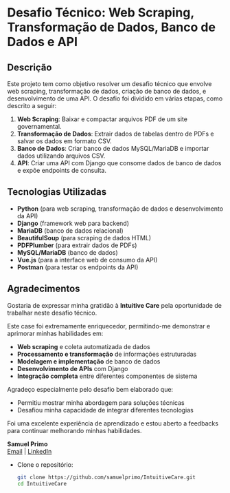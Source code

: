# Desafio Técnico: Web Scraping, Transformação de Dados, Banco de Dados e API

## Descrição

Este projeto tem como objetivo resolver um desafio técnico que envolve web scraping, transformação de dados, criação de banco de dados, e desenvolvimento de uma API. O desafio foi dividido em várias etapas, como descrito a seguir:

1. **Web Scraping**: Baixar e compactar arquivos PDF de um site governamental.
2. **Transformação de Dados**: Extrair dados de tabelas dentro de PDFs e salvar os dados em formato CSV.
3. **Banco de Dados**: Criar banco de dados MySQL/MariaDB e importar dados utilizando arquivos CSV.
4. **API**: Criar uma API com Django que consome dados de banco de dados e expõe endpoints de consulta.

## Tecnologias Utilizadas

- **Python** (para web scraping, transformação de dados e desenvolvimento da API)
- **Django** (framework web para backend)
- **MariaDB** (banco de dados relacional)
- **BeautifulSoup** (para scraping de dados HTML)
- **PDFPlumber** (para extrair dados de PDFs)
- **MySQL/MariaDB** (banco de dados)
- **Vue.js** (para a interface web de consumo da API)
- **Postman** (para testar os endpoints da API)

## Agradecimentos

Gostaria de expressar minha gratidão à **Intuitive Care** pela oportunidade de trabalhar neste desafio técnico. 

Este case foi extremamente enriquecedor, permitindo-me demonstrar e aprimorar minhas habilidades em:

- **Web scraping** e coleta automatizada de dados
- **Processamento e transformação** de informações estruturadas
- **Modelagem e implementação** de banco de dados
- **Desenvolvimento de APIs** com Django
- **Integração completa** entre diferentes componentes de sistema

Agradeço especialmente pelo desafio bem elaborado que:
- Permitiu mostrar minha abordagem para soluções técnicas
- Desafiou minha capacidade de integrar diferentes tecnologias

Foi uma excelente experiência de aprendizado e estou aberto a feedbacks para continuar melhorando minhas habilidades.

**Samuel Primo**  
[Email](mailto:samucarcoverde@gmail.com) | 
[LinkedIn](https://www.linkedin.com/in/samuel-arcoverde/)

- Clone o repositório:
   ```bash
   git clone https://github.com/samuelprimo/IntuitiveCare.git
   cd IntuitiveCare
